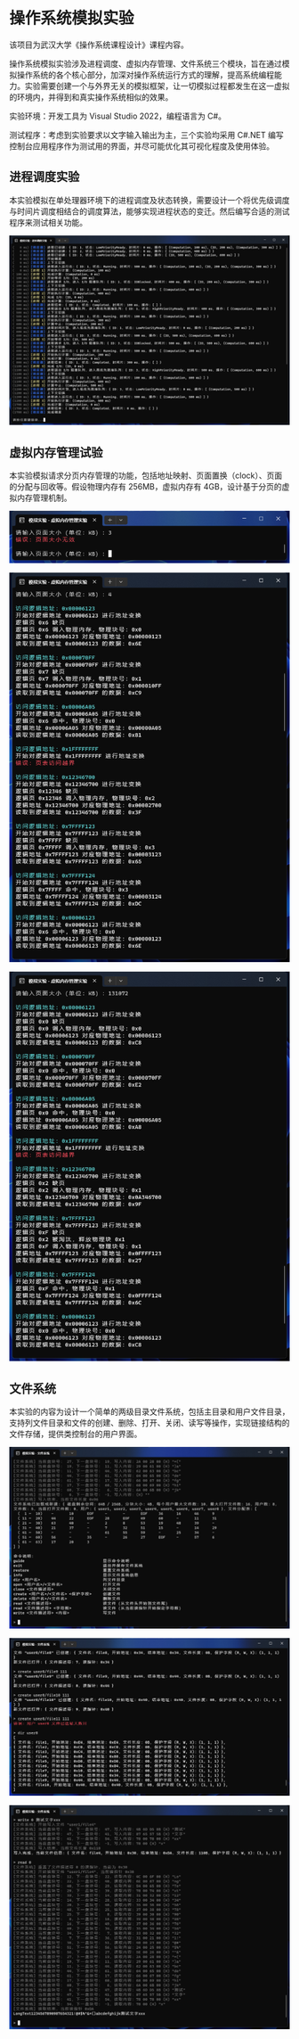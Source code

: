 # 操作系统模拟实验

该项目为武汉大学《操作系统课程设计》课程内容。

操作系统模拟实验涉及进程调度、虚拟内存管理、文件系统三个模块，旨在通过模拟操作系统的各个核心部分，加深对操作系统运行方式的理解，提高系统编程能力。实验需要创建一个与外界无关的模拟框架，让一切模拟过程都发生在这一虚拟的环境内，并得到和真实操作系统相似的效果。

实验环境：开发工具为 Visual Studio 2022，编程语言为 C#。

测试程序：考虑到实验要求以文字输入输出为主，三个实验均采用 C#.NET 编写控制台应用程序作为测试用的界面，并尽可能优化其可视化程度及使用体验。

## 进程调度实验

本实验模拟在单处理器环境下的进程调度及状态转换，需要设计一个将优先级调度与时间片调度相结合的调度算法，能够实现进程状态的变迁。然后编写合适的测试程序来测试相关功能。

![](Screenshots/Scheduling-1.png)

## 虚拟内存管理试验

本实验模拟请求分页内存管理的功能，包括地址映射、页面置换（clock）、页面的分配与回收等。假设物理内存有 256MB，虚拟内存有 4GB，设计基于分页的虚拟内存管理机制。

![](Screenshots/MemoryManaging-1.png)

![](Screenshots/MemoryManaging-2.png)

![](Screenshots/MemoryManaging-3.png)

## 文件系统

本实验的内容为设计一个简单的两级目录文件系统，包括主目录和用户文件目录，支持列文件目录和文件的创建、删除、打开、关闭、读写等操作，实现链接结构的文件存储，提供类控制台的用户界面。

![](Screenshots/FileSystem-1.png)

![](Screenshots/FileSystem-2.png)

![](Screenshots/FileSystem-3.png)
